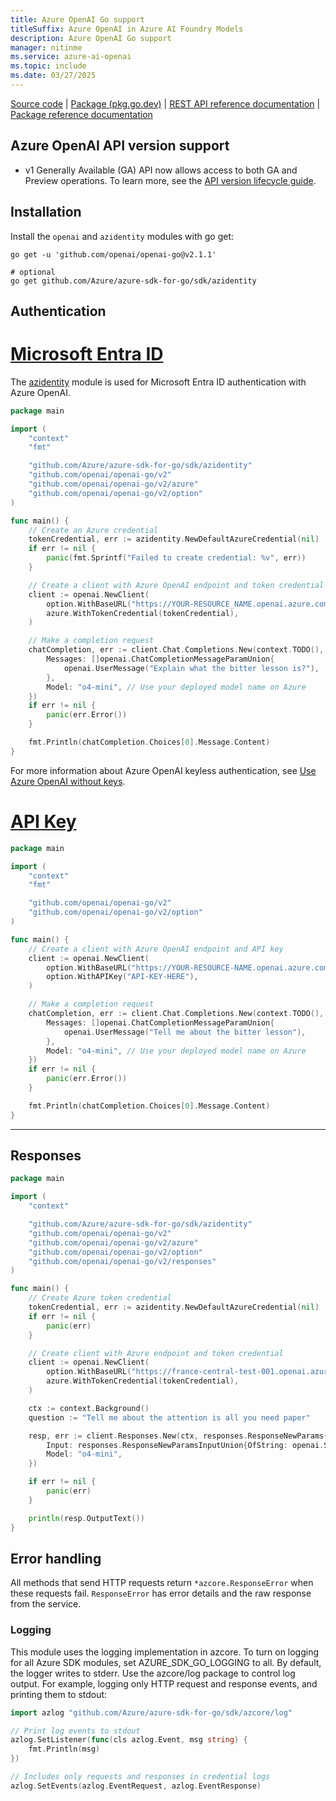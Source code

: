```yaml
---
title: Azure OpenAI Go support
titleSuffix: Azure OpenAI in Azure AI Foundry Models
description: Azure OpenAI Go support
manager: nitinme
ms.service: azure-ai-openai
ms.topic: include
ms.date: 03/27/2025
---
```


[Source code](https://github.com/openai/openai-go) | [Package (pkg.go.dev)](https://pkg.go.dev/github.com/openai/openai-go/v2) | [REST API reference documentation](../../latest.md) | [Package reference documentation](https://pkg.go.dev/github.com/openai/openai-go/v2#section-documentation) 

## Azure OpenAI API version support

- v1 Generally Available (GA) API now allows access to both GA and Preview operations. To learn more, see the [API version lifecycle guide](../../api-version-lifecycle.md).

## Installation

Install the `openai` and `azidentity` modules with go get:

```
go get -u 'github.com/openai/openai-go@v2.1.1'

# optional
go get github.com/Azure/azure-sdk-for-go/sdk/azidentity
```

## Authentication

# [Microsoft Entra ID](#tab/secure)

The [azidentity](https://pkg.go.dev/github.com/Azure/azure-sdk-for-go/sdk/azidentity) module is used for Microsoft Entra ID authentication with Azure OpenAI.

```go
package main

import (
	"context"
	"fmt"

	"github.com/Azure/azure-sdk-for-go/sdk/azidentity"
	"github.com/openai/openai-go/v2"
	"github.com/openai/openai-go/v2/azure"
	"github.com/openai/openai-go/v2/option"
)

func main() {
	// Create an Azure credential
	tokenCredential, err := azidentity.NewDefaultAzureCredential(nil)
	if err != nil {
		panic(fmt.Sprintf("Failed to create credential: %v", err))
	}

	// Create a client with Azure OpenAI endpoint and token credential
	client := openai.NewClient(
		option.WithBaseURL("https://YOUR-RESOURCE_NAME.openai.azure.com/openai/v1/"),
		azure.WithTokenCredential(tokenCredential),
	)

	// Make a completion request
	chatCompletion, err := client.Chat.Completions.New(context.TODO(), openai.ChatCompletionNewParams{
		Messages: []openai.ChatCompletionMessageParamUnion{
			openai.UserMessage("Explain what the bitter lesson is?"),
		},
		Model: "o4-mini", // Use your deployed model name on Azure
	})
	if err != nil {
		panic(err.Error())
	}

	fmt.Println(chatCompletion.Choices[0].Message.Content)
}
```

For more information about Azure OpenAI keyless authentication, see [Use Azure OpenAI without keys](/azure/developer/ai/keyless-connections?tabs=go%2Cazure-cli). 

# [API Key](#tab/api-key)

```go
package main

import (
	"context"
	"fmt"

	"github.com/openai/openai-go/v2"
	"github.com/openai/openai-go/v2/option"
)

func main() {
	// Create a client with Azure OpenAI endpoint and API key
	client := openai.NewClient(
		option.WithBaseURL("https://YOUR-RESOURCE-NAME.openai.azure.com/openai/v1/"),
		option.WithAPIKey("API-KEY-HERE"),
	)

	// Make a completion request
	chatCompletion, err := client.Chat.Completions.New(context.TODO(), openai.ChatCompletionNewParams{
		Messages: []openai.ChatCompletionMessageParamUnion{
			openai.UserMessage("Tell me about the bitter lesson"),
		},
		Model: "o4-mini", // Use your deployed model name on Azure
	})
	if err != nil {
		panic(err.Error())
	}

	fmt.Println(chatCompletion.Choices[0].Message.Content)
}
```

---

## Responses

```go
package main

import (
	"context"

	"github.com/Azure/azure-sdk-for-go/sdk/azidentity"
	"github.com/openai/openai-go/v2"
	"github.com/openai/openai-go/v2/azure"
	"github.com/openai/openai-go/v2/option"
	"github.com/openai/openai-go/v2/responses"
)

func main() {
	// Create Azure token credential
	tokenCredential, err := azidentity.NewDefaultAzureCredential(nil)
	if err != nil {
		panic(err)
	}

	// Create client with Azure endpoint and token credential
	client := openai.NewClient(
		option.WithBaseURL("https://france-central-test-001.openai.azure.com/openai/v1/"),
		azure.WithTokenCredential(tokenCredential),
	)

	ctx := context.Background()
	question := "Tell me about the attention is all you need paper"

	resp, err := client.Responses.New(ctx, responses.ResponseNewParams{
		Input: responses.ResponseNewParamsInputUnion{OfString: openai.String(question)},
		Model: "o4-mini",
	})

	if err != nil {
		panic(err)
	}

	println(resp.OutputText())
}
```




## Error handling

All methods that send HTTP requests return `*azcore.ResponseError` when these requests fail. `ResponseError` has error details and the raw response from the service.

### Logging

This module uses the logging implementation in azcore. To turn on logging for all Azure SDK modules, set AZURE_SDK_GO_LOGGING to all. By default, the logger writes to stderr. Use the azcore/log package to control log output. For example, logging only HTTP request and response events, and printing them to stdout:

```go
import azlog "github.com/Azure/azure-sdk-for-go/sdk/azcore/log"

// Print log events to stdout
azlog.SetListener(func(cls azlog.Event, msg string) {
	fmt.Println(msg)
})

// Includes only requests and responses in credential logs
azlog.SetEvents(azlog.EventRequest, azlog.EventResponse)
```